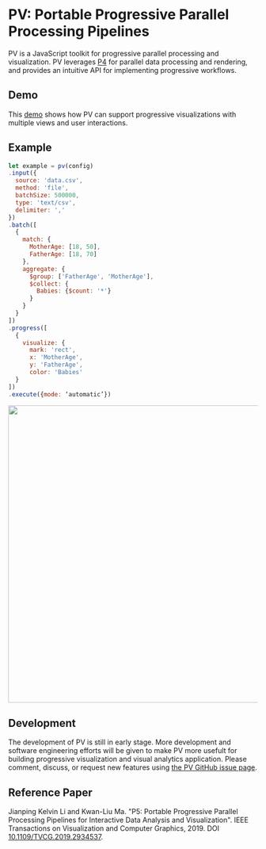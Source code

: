 # PV: Portable Progressive Parallel Processing Pipelines

PV is a JavaScript toolkit for progressive parallel processing and visualization. PV leverages [P4](https://github.com/jpkli/p4) for parallel data processing and rendering, and provides an intuitive API for implementing progressive workflows. 

## Demo
This [demo](https://jpkli.github.io/pv/demos) shows how PV can support progressive visualizations with multiple views and user interactions. 

## Example 
```javascript
let example = pv(config)
.input({
  source: 'data.csv',
  method: 'file',
  batchSize: 500000,
  type: 'text/csv',
  delimiter: ','
})
.batch([
  {
    match: {
      MotherAge: [18, 50],
      FatherAge: [18, 70]
    },
    aggregate: {
      $group: ['FatherAge', 'MotherAge'],
      $collect: {
        Babies: {$count: '*'}
      }
    }
  }
])
.progress([
  {
    visualize: {
      mark: 'rect',
      x: 'MotherAge',
      y: 'FatherAge',
      color: 'Babies'
  }
])
.execute({mode: ‘automatic’})
```

<img width=600 src="https://jpkli.github.io/demos/images/p5/example.png">


## Development

The development of PV is still in early stage. More development and software engineering efforts will be given to make PV more usefult for building progressive visualization and visual analytics application. Please comment, discuss, or request new features using [the PV GitHub issue page](https://github.com/jpkli/pv/issues). 


## Reference Paper

Jianping Kelvin Li and Kwan-Liu Ma. "P5: Portable Progressive Parallel Processing Pipelines for Interactive Data Analysis and Visualization". IEEE Transactions on Visualization and Computer Graphics, 2019. DOI [10.1109/TVCG.2019.2934537](https://doi.org/10.1109/TVCG.2019.2934537).